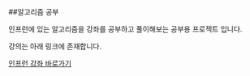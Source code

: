 ##알고리즘 공부 


인프런에 있는 알고리즘을 강좌를 공부하고 풀이해보는 공부용 프로젝트 입니다.

강의는 아래 링크에 존재합니다.

[인프런 강좌 바로가기](https://www.inflearn.com/course/%EC%9E%90%EB%B0%94%EC%8A%A4%ED%81%AC%EB%A6%BD%ED%8A%B8-%EC%95%8C%EA%B3%A0%EB%A6%AC%EC%A6%98-%EB%AC%B8%EC%A0%9C%ED%92%80%EC%9D%B4/dashboard)



